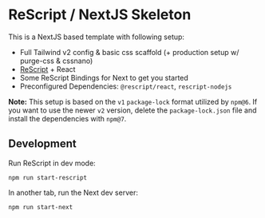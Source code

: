 # ReScript / NextJS Skeleton

This is a NextJS based template with following setup:

- Full Tailwind v2 config & basic css scaffold (+ production setup w/ purge-css & cssnano)
- [ReScript](https://rescript-lang.org) + React
- Some ReScript Bindings for Next to get you started
- Preconfigured Dependencies: `@rescript/react`, `rescript-nodejs`

**Note:** This setup is based on the `v1` `package-lock` format utilized by `npm@6`. If you want to use the newer `v2` version, delete the `package-lock.json` file and install the dependencies with `npm@7`.

## Development

Run ReScript in dev mode:

```
npm run start-rescript
```

In another tab, run the Next dev server:

```
npm run start-next
```